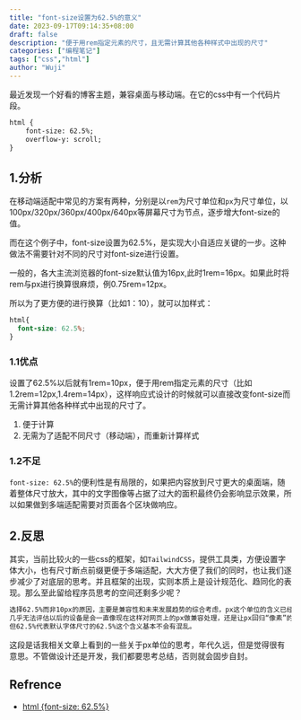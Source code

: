 ```yaml
---
title: "font-size设置为62.5%的意义"
date: 2023-09-17T09:14:35+08:00
draft: false
description: "便于用rem指定元素的尺寸，且无需计算其他各种样式中出现的尺寸"
categories: ["编程笔记"]
tags: ["css","html"]
author: "Wuji"
---
```


最近发现一个好看的博客主题，兼容桌面与移动端。在它的css中有一个代码片段。

<!--more-->

```html {linenos=table,hl_lines=[2],linenostart=1,filename="style.css"}
html {
    font-size: 62.5%;
    overflow-y: scroll;
}
```

## 1.分析
在移动端适配中常见的方案有两种，分别是以`rem`为尺寸单位和`px`为尺寸单位，以100px/320px/360px/400px/640px等屏幕尺寸为节点，逐步增大font-size的值。

而在这个例子中，font-size设置为62.5%，是实现大小自适应关键的一步。这种做法不需要针对不同的尺寸对font-size进行设置。

一般的，各大主流浏览器的font-size默认值为16px,此时1rem=16px。如果此时将rem与px进行换算很麻烦，例0.75rem=12px。

所以为了更方便的进行换算（比如1：10），就可以加样式：

```css
html{
  font-size: 62.5%;  
}
```
### 1.1优点
设置了62.5%以后就有1rem=10px，便于用rem指定元素的尺寸（比如1.2rem=12px,1.4rem=14px），这样响应式设计的时候就可以直接改变font-size而无需计算其他各种样式中出现的尺寸了。
1. 便于计算
2. 无需为了适配不同尺寸（移动端），而重新计算样式

### 1.2不足
`font-size: 62.5%`的便利性是有局限的，如果把内容放到尺寸更大的桌面端，随着整体尺寸放大，其中的文字图像等占据了过大的面积最终仍会影响显示效果，所以如果做到多端适配需要对页面各个区块做响应。

## 2.反思
其实，当前比较火的一些css的框架，如`TailwindCSS`，提供工具类，方便设置字体大小，也有尺寸断点前缀更便于多端适配，大大方便了我们的同时，也让我们逐步减少了对底层的思考。并且框架的出现，实则本质上是设计规范化、趋同化的表现。那么至此留给程序员思考的空间还剩多少呢？
```markdown
选择62.5%而非10px的原因，主要是兼容性和未来发展趋势的综合考虑，px这个单位的含义已经越来越混乱，
几乎无法评估以后的设备是会一直像现在这样对网页上的px做兼容处理，还是让px回归“像素”的本意，
但62.5%代表默认字体尺寸的62.5%这个含义基本不会有混乱。
```
这段是话我相关文章上看到的一些关于px单位的思考，年代久远，但是觉得很有意思。不管做设计还是开发，我们都要思考总结，否则就会固步自封。

## Refrence
* [html {font-size: 62.5%}](https://www.cnblogs.com/zhongjiang/p/6441554.html)